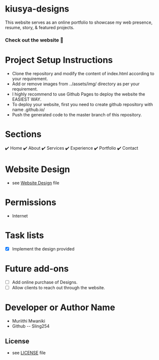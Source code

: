 # kiusya-designs

This website serves as an online portfolio to showcase my web presence, resume, story, & featured projects.

### Check out the website :stars:


# Project Setup Instructions

* Clone the repository and modify the content of index.html according to your requirement.
* Add or remove images from ../assets/img/ directory as per your requirement.
* I highly recommend to use Github Pages to deploy the website the EASIEST WAY.
* To deploy your website, first you need to create github repository with name <your-github-username>.github.io/
* Push the generated code to the master branch of this repository.

# Sections

✔️ Home
✔️ About
✔️ Services
✔️ Experience
✔️ Portfolio
✔️ Contact



# Website Design
* see [Website Design](https://www.figma.com/file/eV8WCQfgqD882vLCsI51oc/kiusya?node-id=0%3A1) file

# Permissions
- Internet
# Task lists
- [x] Implement the design provided
# Future add-ons
- [ ] Add online purchase of Designs.
- [ ] Allow clients to reach out through the website.

# Developer or Author Name
- Muriithi Mwaniki
- Github -- Sling254

## License 
* see [LICENSE](https://github.com/sling254/kiusya-designs/blob/main/LICENSE) file

